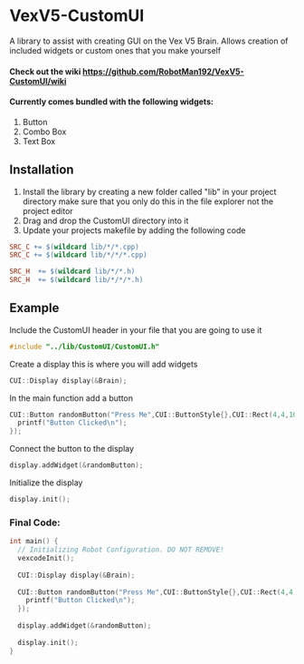 # VexV5-CustomUI
A library to assist with creating GUI on the Vex V5 Brain. Allows creation of included widgets or custom ones that you make yourself
#### Check out the wiki https://github.com/RobotMan192/VexV5-CustomUI/wiki

#### Currently comes bundled with the following widgets:
1. Button
2. Combo Box
3. Text Box

## Installation
1. Install the library by creating a new folder called "lib" in your project directory
make sure that you only do this in the file explorer not the project editor
2. Drag and drop the CustomUI directory into it
3. Update your projects makefile by adding the following code


```makefile
SRC_C += $(wildcard lib/*/*.cpp)
SRC_C += $(wildcard lib/*/*/*.cpp)

SRC_H  += $(wildcard lib/*/*.h)
SRC_H  += $(wildcard lib/*/*/*.h)
```


## Example

Include the CustomUI header in your file that you are going to use it

```C++
#include "../lib/CustomUI/CustomUI.h"
```

Create a display this is where you will add widgets

```C++
CUI::Display display(&Brain);
```

In the main function add a button

```C++
CUI::Button randomButton("Press Me",CUI::ButtonStyle{},CUI::Rect(4,4,100,25),[](){
  printf("Button Clicked\n");
});
```
Connect the button to the display

```C++
display.addWidget(&randomButton);
```

Initialize the display

```C++
display.init();
```


### Final Code:
```C++
int main() {
  // Initializing Robot Configuration. DO NOT REMOVE!
  vexcodeInit();
  
  CUI::Display display(&Brain);
  
  CUI::Button randomButton("Press Me",CUI::ButtonStyle{},CUI::Rect(4,4,100,25),[](){
    printf("Button Clicked\n");
  });
  
  display.addWidget(&randomButton);
  
  display.init();
}
```
